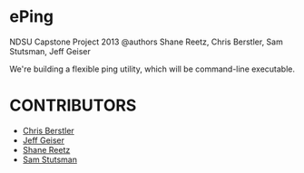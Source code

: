 ePing
==============

NDSU Capstone Project 2013
@authors Shane Reetz, Chris Berstler, Sam Stutsman, Jeff Geiser

We're building a flexible ping utility, which will be command-line executable.


# CONTRIBUTORS

- [Chris Berstler](https://github.com/drsir)
- [Jeff Geiser](https://github.com/jrgeiser)
- [Shane Reetz](https://github.com/poodus)
- [Sam Stutsman](https://github.com/TheIronMarx)
